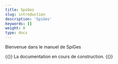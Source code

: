 ```yaml
---
title: SpiGes
slug: introduction
description: 'SpiGes'
keywords: []
weight: 0
type: docs
---
```


Bienvenue dans le manuel de SpiGes 

{{<alert color="info">}}
La documentation en cours de construction.
{{</alert>}}
